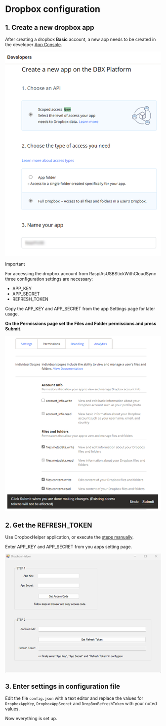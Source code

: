 # Dropbox configuration

## 1. Create a new dropbox app

After creating a dropbox **Basic** account, a new app needs to be created in the developer [App Console](https://www.dropbox.com/developers/apps/).

![Create app](img/createapp.png)

> [!IMPORTANT]
> For accessing the dropbox account from RaspiAsUSBStickWithCloudSync three configuration settings are necessary:
> - APP_KEY
> - APP_SECRET
> - REFRESH_TOKEN
>
> Copy the APP_KEY and APP_SECRET from the app Settings page for later usage.

**On the Permissions page set the Files and Folder permissions and press Submit.**

![Permissions app](img/permissionsapp.png)


## 2. Get the REFRESH_TOKEN

Use DropboxHelper application, or execute the [steps manually](dbmanual.md).

Enter APP_KEY and APP_SECRET from you apps setting page.

![Dropbox Helper](img/dropboxHelper.png)


## 3. Enter settings in configuration file

Edit the file `config.json` with a text editor and replace the values for `DropboxAppKey`, `DropboxAppSecret` and `DropBoxRefreshToken` with your noted values.

Now everything is set up.